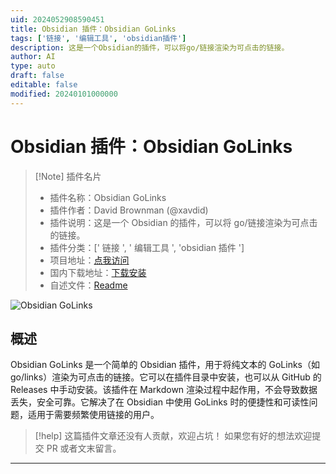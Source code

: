 ```yaml
---
uid: 2024052908590451
title: Obsidian 插件：Obsidian GoLinks
tags: ['链接', '编辑工具', 'obsidian插件']
description: 这是一个Obsidian的插件，可以将go/链接渲染为可点击的链接。
author: AI
type: auto
draft: false
editable: false
modified: 20240101000000
---
```


# Obsidian 插件：Obsidian GoLinks

> [!Note] 插件名片
> - 插件名称：Obsidian GoLinks
> - 插件作者：David Brownman (@xavdid)
> - 插件说明：这是一个 Obsidian 的插件，可以将 go/链接渲染为可点击的链接。
> - 插件分类：[' 链接 ', ' 编辑工具 ', 'obsidian 插件 ']
> - 项目地址：[点我访问](https://github.com/xavdid/obsidian-golinks)
> - 国内下载地址：[下载安装](https://pkmer.cn/products/plugin/pluginMarket/?obsidian-golinks)
> - 自述文件：[Readme](https://ghproxy.net/https://raw.githubusercontent.com/xavdid/obsidian-golinks/master/README.md)

![Obsidian GoLinks](https://cdn.pkmer.cn/covers/obsidian-golinks.png!pkmer)

## 概述

Obsidian GoLinks 是一个简单的 Obsidian 插件，用于将纯文本的 GoLinks（如 go/links）渲染为可点击的链接。它可以在插件目录中安装，也可以从 GitHub 的 Releases 中手动安装。该插件在 Markdown 渲染过程中起作用，不会导致数据丢失，安全可靠。它解决了在 Obsidian 中使用 GoLinks 时的便捷性和可读性问题，适用于需要频繁使用链接的用户。

> [!help]
> 这篇插件文章还没有人贡献，欢迎占坑！
> 如果您有好的想法欢迎提交 PR 或者文末留言。

---



